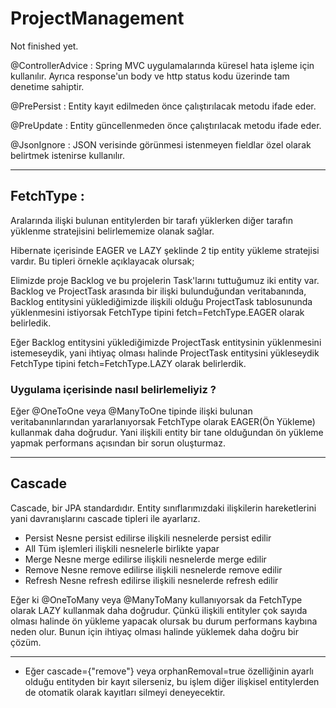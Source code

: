 # ProjectManagement


Not finished yet.


@ControllerAdvice : Spring MVC uygulamalarında küresel hata işleme için kullanılır. Ayrıca response'un body ve http status kodu üzerinde tam denetime sahiptir.

@PrePersist : Entity kayıt edilmeden önce çalıştırılacak metodu ifade eder.

@PreUpdate : Entity güncellenmeden önce çalıştırılacak metodu ifade eder.

@JsonIgnore : JSON verisinde görünmesi istenmeyen fieldlar özel olarak belirtmek istenirse kullanılır.


------------------ 

## FetchType : 

Aralarında ilişki bulunan entitylerden bir tarafı yüklerken diğer tarafın yüklenme stratejisini belirlememize olanak sağlar.

Hibernate içerisinde EAGER ve LAZY şeklinde 2 tip entity yükleme stratejisi vardır. Bu tipleri örnekle açıklayacak olursak;

Elimizde proje Backlog ve bu projelerin Task'larını tuttuğumuz iki entity var. Backlog ve ProjectTask arasında bir ilişki bulunduğundan veritabanında, Backlog entitysini yüklediğimizde ilişkili olduğu ProjectTask tablosununda yüklenmesini istiyorsak FetchType tipini fetch=FetchType.EAGER olarak belirledik.

Eğer Backlog entitysini yüklediğimizde ProjectTask entitysinin yüklenmesini istemeseydik, yani ihtiyaç olması halinde ProjectTask entitysini yükleseydik FetchType tipini fetch=FetchType.LAZY olarak belirlerdik. 


### Uygulama içerisinde nasıl belirlemeliyiz ?

Eğer @OneToOne veya @ManyToOne tipinde ilişki bulunan veritabanınlarından yararlanıyorsak FetchType olarak EAGER(Ön Yükleme) kullanmak daha doğrudur. Yani ilişkili entity bir tane olduğundan ön yükleme yapmak performans açısından bir sorun oluşturmaz.

-----------------------------

## Cascade 

Cascade, bir JPA standardıdır. Entity sınıflarımızdaki ilişkilerin hareketlerini yani davranışlarını cascade tipleri ile ayarlarız.

* Persist	Nesne persist edilirse ilişkili nesnelerde persist edilir
* All	Tüm işlemleri ilişkili nesnelerle birlikte yapar
* Merge	Nesne merge edilirse ilişkili nesnelerde merge edilir
* Remove	Nesne remove edilirse ilişkili nesnelerde remove edilir
* Refresh	Nesne refresh edilirse ilişkili nesnelerde refresh edilir

Eğer ki  @OneToMany veya  @ManyToMany kullanıyorsak da FetchType olarak LAZY kullanmak daha doğrudur. Çünkü ilişkili entityler çok sayıda olması halinde ön yükleme yapacak olursak bu durum performans kaybına neden olur. Bunun için ihtiyaç olması halinde yüklemek daha doğru bir çözüm.

---------------

* Eğer cascade={"remove"} veya orphanRemoval=true özelliğinin ayarlı olduğu entityden bir kayıt silerseniz, bu işlem diğer ilişkisel entitylerden de otomatik olarak kayıtları silmeyi deneyecektir.

